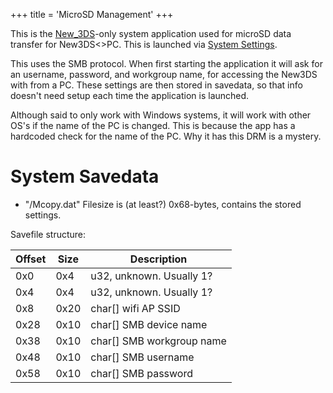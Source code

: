 +++
title = 'MicroSD Management'
+++

This is the [New_3DS](New_3DS "wikilink")-only system application used
for microSD data transfer for New3DS\<\>PC. This is launched via [System
Settings](System_Settings "wikilink").

This uses the SMB protocol. When first starting the application it will
ask for an username, password, and workgroup name, for accessing the
New3DS with from a PC. These settings are then stored in savedata, so
that info doesn't need setup each time the application is launched.

Although said to only work with Windows systems, it will work with other
OS's if the name of the PC is changed. This is because the app has a
hardcoded check for the name of the PC. Why it has this DRM is a
mystery.

# System Savedata

- "/Mcopy.dat" Filesize is (at least?) 0x68-bytes, contains the stored
  settings.

Savefile structure:

| Offset | Size | Description                 |
|--------|------|-----------------------------|
| 0x0    | 0x4  | u32, unknown. Usually 1?    |
| 0x4    | 0x4  | u32, unknown. Usually 1?    |
| 0x8    | 0x20 | char\[\] wifi AP SSID       |
| 0x28   | 0x10 | char\[\] SMB device name    |
| 0x38   | 0x10 | char\[\] SMB workgroup name |
| 0x48   | 0x10 | char\[\] SMB username       |
| 0x58   | 0x10 | char\[\] SMB password       |